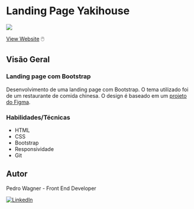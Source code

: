 # Landing Page Yakihouse
![](./src/images/desktop.gif)

<!-- ### Links -->
<!-- - [Solution]() -->
[View Website](https://pedrowfilho.github.io/landing-restaurant-bootstrap/) 🖱️

## Visão Geral

### Landing page com Bootstrap

Desenvolvimento de uma landing page com Bootstrap. O tema utilizado foi de um restaurante de comida chinesa. O design é baseado em um [projeto do Figma](https://www.figma.com/community/file/1173601241909576521).

### Habilidades/Técnicas

- HTML
- CSS
- Bootstrap
- Responsividade
- Git

## Autor

Pedro Wagner - Front End Developer

[![LinkedIn](https://img.shields.io/badge/LinkedIn-Perfil-blue?style=flat&logo=linkedin&logoColor=white)](https://www.linkedin.com/in/pedrowagnerdev/)
